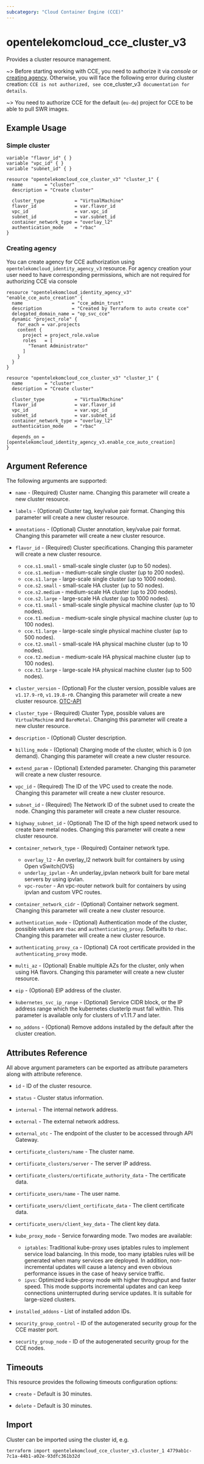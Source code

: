 ```yaml
---
subcategory: "Cloud Container Engine (CCE)"
---
```


# opentelekomcloud_cce_cluster_v3

Provides a cluster resource management.

~>
  Before starting working with CCE, you need to authorize it via _console_ or [creating agency](#creating-agency).
  Otherwise, you will face the following error during cluster creation:
  `CCE is not authorized, see `cce_cluster_v3` documentation for details`.

~>
  You need to authorize CCE for the default (`eu-de`) project for CCE to be able to pull SWR images.

## Example Usage

### Simple cluster

```hcl
variable "flavor_id" { }
variable "vpc_id" { }
variable "subnet_id" { }

resource "opentelekomcloud_cce_cluster_v3" "cluster_1" {
  name        = "cluster"
  description = "Create cluster"

  cluster_type           = "VirtualMachine"
  flavor_id              = var.flavor_id
  vpc_id                 = var.vpc_id
  subnet_id              = var.subnet_id
  container_network_type = "overlay_l2"
  authentication_mode    = "rbac"
}
```

### Creating agency

You can create agency for CCE authorization using `opentelekomcloud_identity_agency_v3` resource.
For agency creation your user need to have corresponding permissions, which are not required for authorizing CCE via console

```hcl
resource "opentelekomcloud_identity_agency_v3" "enable_cce_auto_creation" {
  name                  = "cce_admin_trust"
  description           = "Created by Terraform to auto create cce"
  delegated_domain_name = "op_svc_cce"
  dynamic "project_role" {
    for_each = var.projects
    content {
      project = project_role.value
      roles   = [
        "Tenant Administrator"
      ]
    }
  }
}

resource "opentelekomcloud_cce_cluster_v3" "cluster_1" {
  name        = "cluster"
  description = "Create cluster"

  cluster_type           = "VirtualMachine"
  flavor_id              = var.flavor_id
  vpc_id                 = var.vpc_id
  subnet_id              = var.subnet_id
  container_network_type = "overlay_l2"
  authentication_mode    = "rbac"

  depends_on = [opentelekomcloud_identity_agency_v3.enable_cce_auto_creation]
}
```

## Argument Reference

The following arguments are supported:

* `name` - (Required) Cluster name. Changing this parameter will create a new cluster resource.

* `labels` - (Optional) Cluster tag, key/value pair format. Changing this parameter will create a new cluster resource.

* `annotations` - (Optional) Cluster annotation, key/value pair format. Changing this parameter will create a new cluster resource.

* `flavor_id` - (Required) Cluster specifications. Changing this parameter will create a new cluster resource.
  * `cce.s1.small` - small-scale single cluster (up to 50 nodes).
  * `cce.s1.medium` - medium-scale single cluster (up to 200 nodes).
  * `cce.s1.large` - large-scale single cluster (up to 1000 nodes).
  * `cce.s2.small` - small-scale HA cluster (up to 50 nodes).
  * `cce.s2.medium` - medium-scale HA cluster (up to 200 nodes).
  * `cce.s2.large` - large-scale HA cluster (up to 1000 nodes).
  * `cce.t1.small` - small-scale single physical machine cluster (up to 10 nodes).
  * `cce.t1.medium` - medium-scale single physical machine cluster (up to 100 nodes).
  * `cce.t1.large` - large-scale single physical machine cluster (up to 500 nodes).
  * `cce.t2.small` - small-scale HA physical machine cluster (up to 10 nodes).
  * `cce.t2.medium` - medium-scale HA physical machine cluster (up to 100 nodes).
  * `cce.t2.large` - large-scale HA physical machine cluster (up to 500 nodes).

* `cluster_version` - (Optional) For the cluster version, possible values are `v1.17.9-r0`, `v1.19.8-r0`.
  Changing this parameter will create a new cluster resource. [OTC-API](https://docs.otc.t-systems.com/en-us/api2/cce/cce_02_0236.html)

* `cluster_type` - (Required) Cluster Type, possible values are `VirtualMachine` and `BareMetal`. Changing this parameter will create a new cluster resource.

* `description` - (Optional) Cluster description.

* `billing_mode` - (Optional) Charging mode of the cluster, which is 0 (on demand). Changing this parameter will create a new cluster resource.

* `extend_param` - (Optional) Extended parameter. Changing this parameter will create a new cluster resource.

* `vpc_id` - (Required) The ID of the VPC used to create the node. Changing this parameter will create a new cluster resource.

* `subnet_id` - (Required) The Network ID of the subnet used to create the node. Changing this parameter will create a new cluster resource.

* `highway_subnet_id` - (Optional) The ID of the high speed network used to create bare metal nodes. Changing this parameter will create a new cluster resource.

* `container_network_type` - (Required) Container network type.
  * `overlay_l2` - An overlay_l2 network built for containers by using Open vSwitch(OVS)
  * `underlay_ipvlan` - An underlay_ipvlan network built for bare metal servers by using ipvlan.
  * `vpc-router` - An vpc-router network built for containers by using ipvlan and custom VPC routes.

* `container_network_cidr` - (Optional) Container network segment. Changing this parameter will create a new cluster resource.

* `authentication_mode` - (Optional) Authentication mode of the cluster, possible values are `rbac` and `authenticating_proxy`.
  Defaults to `rbac`. Changing this parameter will create a new cluster resource.

* `authenticating_proxy_ca` - (Optional) CA root certificate provided in the `authenticating_proxy` mode.

* `multi_az` - (Optional) Enable multiple AZs for the cluster, only when using HA flavors. Changing this parameter will create a new cluster resource.

* `eip` - (Optional) EIP address of the cluster.

* `kubernetes_svc_ip_range` - (Optional) Service CIDR block, or the IP address range which the kubernetes
  clusterIp must fall within. This parameter is available only for clusters of v1.11.7 and later.

* `no_addons` - (Optional) Remove addons installed by the default after the cluster creation.

## Attributes Reference

All above argument parameters can be exported as attribute parameters along with attribute reference.

* `id` - ID of the cluster resource.

* `status` - Cluster status information.

* `internal` - The internal network address.

* `external` - The external network address.

* `external_otc` - The endpoint of the cluster to be accessed through API Gateway.

* `certificate_clusters/name` - The cluster name.

* `certificate_clusters/server` - The server IP address.

* `certificate_clusters/certificate_authority_data` - The certificate data.

* `certificate_users/name` - The user name.

* `certificate_users/client_certificate_data` - The client certificate data.

* `certificate_users/client_key_data` - The client key data.

* `kube_proxy_mode` - Service forwarding mode. Two modes are available:
  * `iptables`: Traditional kube-proxy uses iptables rules to implement service load balancing.
  In this mode, too many iptables rules will be generated when many services are deployed.
  In addition, non-incremental updates will cause a latency and even obvious performance issues
  in the case of heavy service traffic.
  * `ipvs`: Optimized kube-proxy mode with higher throughput and faster speed.
  This mode supports incremental updates and can keep connections uninterrupted during service updates.
  It is suitable for large-sized clusters.

* `installed_addons` - List of installed addon IDs.

* `security_group_control` - ID of the autogenerated security group for the CCE master port.

* `security_group_node` - ID of the autogenerated security group for the CCE nodes.

## Timeouts

This resource provides the following timeouts configuration options:

- `create` - Default is 30 minutes.

- `delete` - Default is 30 minutes.

## Import

Cluster can be imported using the cluster id, e.g.

```shell
terraform import opentelekomcloud_cce_cluster_v3.cluster_1 4779ab1c-7c1a-44b1-a02e-93dfc361b32d
```
